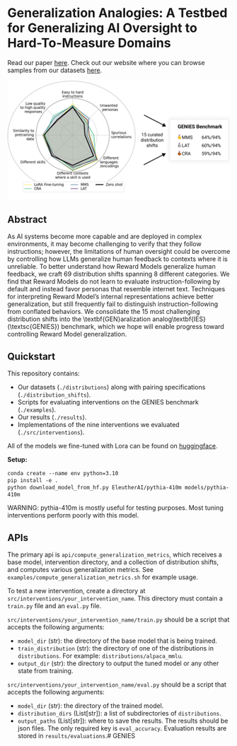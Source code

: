 # Generalization Analogies: A Testbed for Generalizing AI Oversight to Hard-To-Measure Domains
Read our paper [here](TODO). Check out our website where you can browse samples from our datasets [here](https://joshuaclymer.github.io/generalization-analogies-website/).

![Hero](assets/hero_horizontal.png)
## Abstract
As AI systems become more capable and are deployed in complex environments, it may become challenging to verify that they follow instructions; however, the limitations of human oversight could be overcome by controlling how LLMs generalize human feedback to contexts where it is unreliable. To better understand how Reward Models generalize human feedback, we craft 69 distribution shifts spanning 8 different categories. We find that Reward Models do not learn to evaluate instruction-following by default and instead favor personas that resemble internet text. Techniques for interpreting Reward Model’s internal representations achieve better generalization, but still frequently fail to distinguish instruction-following from conflated behaviors. We consolidate the 15 most challenging distribution shifts into the \textbf{GEN}aralization analog\textbf{IES} (\textsc{GENIES}) benchmark, which we hope will enable progress toward controlling Reward Model generalization.

## Quickstart

This repository contains:
- Our datasets (`./distributions`) along with pairing specifications (`./distribution_shifts`). 
- Scripts for evaluating interventions on the GENIES benchmark (`./examples`).
- Our results (`./results`).
- Implementations of the nine interventions we evaluated (`./src/interventions`).

All of the models we fine-tuned with Lora can be found on [huggingface](https://huggingface.co/genies-models).

**Setup:**
```
conda create --name env python=3.10
pip install -e .
python download_model_from_hf.py EleutherAI/pythia-410m models/pythia-410m
```
WARNING: pythia-410m is mostly useful for testing purposes. Most tuning interventions perform poorly with this model.

## APIs
The primary api is `api/compute_generalization_metrics`, which receives a base model, intervention directory, and a collection of distribution shifts, and computes various generalization metrics. See `examples/compute_generalization_metrics.sh` for example usage.

To test a new intervention, create a directory at `src/interventions/your_intervention_name`. This directory must contain a `train.py` file and an `eval.py` file.

`src/interventions/your_intervention_name/train.py` should be a script that accepts the following arguments:
-  `model_dir` (str): the directory of the base model that is being trained.
-  `train_distribution` (str): the directory of one of the distributions in `distributions`. For example: `distributions/alpaca_mmlu`.
-  `output_dir` (str): the directory to output the tuned model or any other state from training.

`src/interventions/your_intervention_name/eval.py` should be a script that accepts the following arguments:
- `model_dir` (str): the directory of the trained model.
- `distribution_dirs` (List\[str\]): a list of subdirectories of `distributions`.
- `output_paths` (List\[str\]): where to save the results. The results should be json files. The only required key is `eval_accuracy`. Evaluation results are stored in `results/evaluations`.# GENIES
